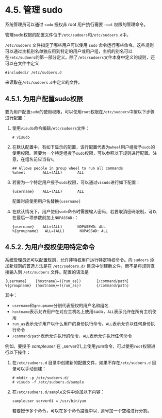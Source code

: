 # 4.5. 管理 sudo

系统管理员可以通过 `sudo` 授权非 root 用户执行需要 `root` 权限的管理命令。

管理sudo权限的配置文件位于`/etc/sudoers`和`/etc/sudoers.d`中。

`/etc/sudoers` 文件指定了哪些用户可以使用 `sudo` 命令运行哪些命令。这些规则可以通过主机别名单独应用到特定的用户或用户组，主机的别名可以在`/etc/sudoers`的第一部分定义。除了`/etc/sudoers`文件本身中定义的规则，还可以在文件中定义

```
#includedir /etc/sudoers.d
```

来读取在`/etc/sudoers.d`中定义的文件。

## 4.5.1. 为用户配置sudo权限

要为用户配置`sudo`的使用权限，可以使用`root`权限在`/etc/sudoers`中按以下步骤进行配置：

1.  使用`visudo`命令编辑`/etc/sudoers`文件：

    ```
    # visudo
    ```
2.  在默认配置中，有如下显示的配置，该行配置代表为`wheel`用户组授予`sudo`的使用权限。若要为一个特定组授予`sudo`权限，可以参照以下规则进行配置。注意，在组名前应当有`%`。

    ```
    ## Allows people in group wheel to run all commands
    %wheel        ALL=(ALL)       ALL
    ```
3.  若要为一个特定用户授予`sudo`权限，可以通过`visudo`进行如下配置：

    ```
    {username}	  ALL=(ALL)       ALL
    ```

    配置时应使用用户名替换`{username}`
4.  在默认情况下，用户使用`sudo`命令时需要输入密码，若要取消密码限制，可以在最后一项参数前加上`NOPASSWD:`：

    ```
    {username}    ALL=(ALL)       NOPASSWD: ALL
    %{groupname}   ALL=(ALL)       NOPASSWD: ALL
    ```

## 4.5.2. 为用户授权使用特定命令

系统管理员还可以配置规则，允许非特权用户运行特定特权命令。向 `sudoers` 添加新规则的首选方法是在 `/etc/sudoers.d/` 目录中创建新文件，而不是将规则直接输入到 `/etc/sudoers` 文件。配置的语法是

```
{username}    {hostname}=({run_as})       {/command/path}
%{groupname}  {hostname}=({run_as})       {/command/path}
```

其中：

* `username`和`groupname`分别代表授权的用户名和组名
* `hostname`表示允许用户在对应主机名上使用sudo，`ALL`表示允许在所有主机使用
* `run_as`表示允许用户以什么用户的身份执行命令，`ALL`表示允许以任何身份执行命令
* `/command/path`表示允许执行的命令，`ALL`表示允许执行任何命令

例如，要授予 _sampleuser_ 在 _server01_上使用yum命令，可以使用`root`权限进行以下操作：

1.  在`/etc/sudoers.d` 目录中创建新的配置文件，如果不存在`/etc/sudoers.d` 目录可以手动创建：

    ```
    # mkdir -p /etc/sudoers.d/
    # visudo -f /etc/sudoers.d/sample
    ```
2.  在`/etc/sudoers.d/sample`文件中添加以下内容：

    ```
    sampleuser server01 = /usr/bin/yum
    ```

    若要授予多个命令，可以在多个命令路径中以`,` 逗号加一个空格进行分割。
